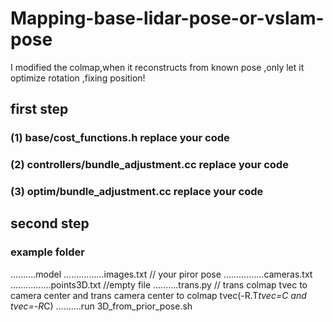 # Mapping-base-lidar-pose-or-vslam-pose
I modified the colmap,when  it reconstructs from known pose ,only let it optimize rotation ,fixing position! 
## first step
### (1) base/cost_functions.h replace your code
### (2) controllers/bundle_adjustment.cc replace your code
### (3) optim/bundle_adjustment.cc replace your code 
## second step
### example folder
..........model
................images.txt   // your piror pose 
................cameras.txt
................points3D.txt      //empty file
..........trans.py  // trans colmap tvec to camera center  and trans camera center to colmap tvec(-R.T*tvec=C   and tvec=-R*C)
..........run  3D_from_prior_pose.sh 

